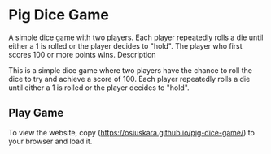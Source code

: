 # Pig Dice Game

A simple dice game with two players. Each player repeatedly rolls a die until either a 1 is rolled or the player decides to "hold". The player who first scores 100 or more points wins.
Description

This is a simple dice game where two players have the chance to roll the dice to try and achieve a score of 100. Each player repeatedly rolls a die until either a 1 is rolled or the player decides to "hold".

## Play Game

To view the website, copy (https://osiuskara.github.io/pig-dice-game/) to your browser and load it.
